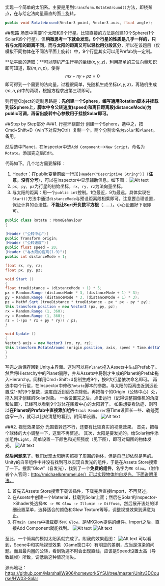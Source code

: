 实现一个简单的太阳系。主要是用到`transform.RotateAround()`方法，即绕某点，在与给定法向量垂直的面上旋转。
```cs
public void RotateAround(Vector3 point, Vector3 axis, float angle);
```

##思路
场景中需要1个太阳和9个行星。比较直接的方法是创建10个Sphere(1个Solar和9个行星)，但**稍微思考一下就会发现，9个行星的性质是几乎一样的，只有与太阳的距离不同，而与太阳的距离又可以轻松用分段区分**，所以在该题目（仅模拟不同物体在不同法平面上旋转）中，9个行星其实可以用Prefab统一定制。

**法平面的选取：**可以随机产生行星的坐标$(x, y, z)$，利用简单的三位向量知识即可知道，取$(m, n, p)$，使得
$$mx + ny + pz = 0$$
即可得到一个需要的法向量。过程很简单，先随机生成坐标$(x, y, z)$，再随机生成$(m, n, p)$中的两项，根据方程求出第三项即可。

则行星Object的定制思路是：**先创建一个Sphere，编写通用Rotation脚本并挂载到该Sphere上，脚本中令公转速度(speed)和离日距离段(distanceMode)为public可调，再留出旋转中心参数用于挂接Solar即可。**

##Step by Step部分
###1. 行星环绕部分
创建一个Sphere，选中之，按Cmd+Shift+D（win下对应为Ctrl）复制一个。两个分别命名为`Solar`和`Planet`。备用。

然后选中Planet，在Inspector中选`Add Component`-->`New Script`，命名为`Rotate`。添加完之后Edit。

代码如下。几个地方需要解释：
1. Header：在public变量前面一行加`[Header("Descriptive String")]`（**注意，没有分号**），可以在Inspector中显示辅助信息。如下图： ![Alt text](http://marshallw.me/wp-content/uploads/2017/04/1489407126940.png)
2. `px, py, pz`为行星的初始坐标，`rx, ry, rz`为法向量坐标。
3. 与太阳的距离：用一个`public int`控制。1位最近，9为最远。具体实现在`Start()`方法中通过`distanceMode`与预设距离段相乘即可。注意要合理设置，保证计算的合法性，**不能让Sqrt开负数平方根**（……）。小心设置好下限即可。

```cs
public class Rotate : MonoBehaviour
{

[Header ("公转中心")]
public Transform origin;
[Header ("公转速度")]
public float speed = 20;
[Header ("与太阳的距离(1-9)")]
public int distanceMode = 1;

float rx, ry, rz;
float px, py, pz;

void Start ()
{
float trueDistance = (distanceMode + 1) * 5;
px = Random.Range (distanceMode * 3, (distanceMode + 1) * 3);
py = Random.Range (distanceMode * 3, (distanceMode + 1) * 3);
pz = Mathf.Sqrt (trueDistance * trueDistance - px * px - py * py);
this.transform.position = new Vector3 (px, py, pz);
rx = Random.Range (1, 360);
ry = Random.Range (1, 360);
rz = (-(px * rx + py * ry)) / pz;
}

void Update ()
{
Vector3 axis = new Vector3 (rx, ry, rz);
this.transform.RotateAround (origin.position, axis, speed * Time.deltaTime);
}
}
```

写完之后保存回到Unity主界面。这时可以将`Planet`拖入Assets中生成Prefab了。
然后将Hierarchy中的Planet删除，并从Assets中将刚才生成的Planet的Prefab拖入Hierarchy。同样用Cmd+Shift+d复制生成9个，按9大行星依次命名即可。
再选中每个行星，在Inspector中修改`Rotate`脚本的参数。与太阳的距离由近到远设置成1-9的9个整数，速度由近到远依次降低。再把每个的Origin（公转中心）处，拖入刚才创建的Solar对象。
一番设置完之后，点击运行（记得调整摄像机的角度和位置），已经可以看到9个球体在围着中心的太阳转了。
如果想要看轨迹，则可以**在Planet的Prefab中直接添加组件**`Trail Renderer`将Time设置长一些、轨迹宽度窄一点，就可以比较清楚的看到。附简单设置。
![Alt text](http://marshallw.me/wp-content/uploads/2017/04/1489408066225.png)

###2. 视觉效果部分
光围着转还不行，还要有比较真实的视觉效果。
首先，把每个球体的大小调整一下，这里不再赘述。
其次，太阳是要发光的。给Solar物件添加组件`Light`，简单设置一下颜色和光照强度（见下图），即可对周围的物体发光。
![Alt text](http://marshallw.me/wp-content/uploads/2017/04/1489408201241.png)

**然后问题来了**。我们发现太阳确实照亮了周围的物体，但是自己却依然是黑的。Unity的自带组件中并没有找到可以实现自发光的组件，于是在Assets Store搜索了一下。搜索“Glow”（自发光），找到了一个**免费的组件**，名字为`MK Glow`。（附作者个人官网：http://michaelkremmel.de/）可以实现物体的自发光。下面说明用法。
1. 首先去Assets Store搜索下载该插件，下载完后直接Import，不再赘述。
2. 在Assets中创建一个Material，挂载到Solar上面；然后在Solar的Inspector->Shader处选择`MK -> MK Glow -> Illumin -> Diffuse`。然后展开该处的详细设置菜单，选择适合的颜色和Glow Texture等等，调整视觉效果到满意为止。
3. 在`Main Camera`中挂载脚本`MK Glow`，是MKGlow提供的组件。Import之后，直接Add Component就能找到。
![Alt text](http://marshallw.me/wp-content/uploads/2017/04/1489408624310.png)
![Alt text](http://marshallw.me/wp-content/uploads/2017/04/1489408822920.png)

至此，一个简易的模拟太阳系就完成了。附我的效果截图：
![Alt text](http://marshallw.me/wp-content/uploads/2017/04/1489408987875.png)
可以看到，Scene中和实际视觉效果（Game窗口中）有明显的差别，应当是渲染的问题。而且最内圈的公转，看到轨迹不时会出现直线，应该是Speed设置太高（导致跳帧）所致，调低后这种情况消失。

源码地址：
https://github.com/MarshallW906/homeworkSYSU/tree/master/Unity3DCourse/HW03-Solar
